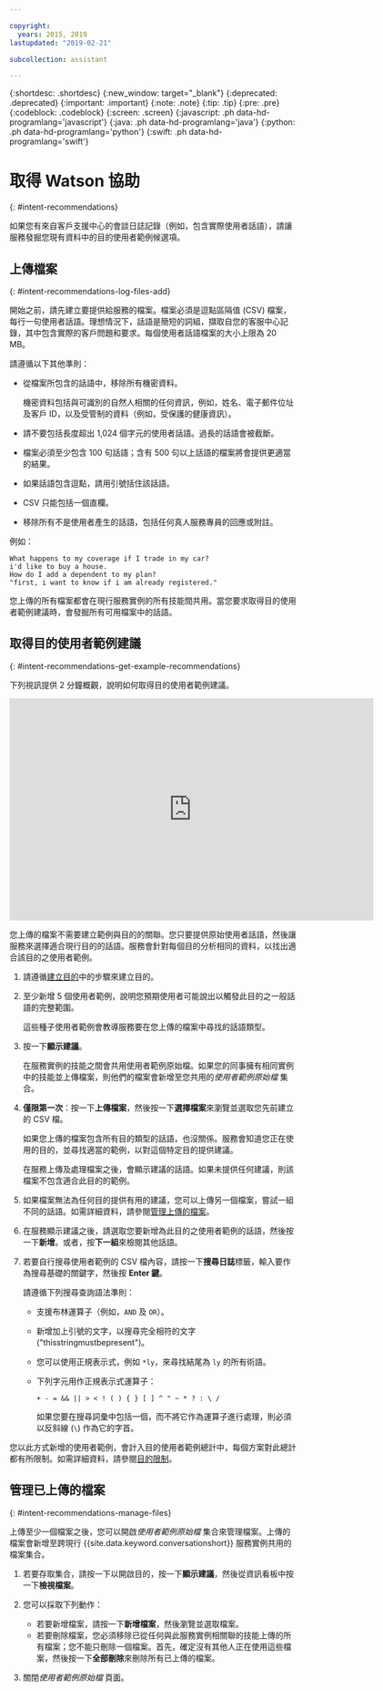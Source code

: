```yaml
---

copyright:
  years: 2015, 2019
lastupdated: "2019-02-21"

subcollection: assistant

---
```


{:shortdesc: .shortdesc}
{:new_window: target="_blank"}
{:deprecated: .deprecated}
{:important: .important}
{:note: .note}
{:tip: .tip}
{:pre: .pre}
{:codeblock: .codeblock}
{:screen: .screen}
{:javascript: .ph data-hd-programlang='javascript'}
{:java: .ph data-hd-programlang='java'}
{:python: .ph data-hd-programlang='python'}
{:swift: .ph data-hd-programlang='swift'}

# 取得 Watson 協助
{: #intent-recommendations}

如果您有來自客戶支援中心的會談日誌記錄（例如，包含實際使用者話語），請讓服務發掘您現有資料中的目的使用者範例候選項。

## 上傳檔案
{: #intent-recommendations-log-files-add}

開始之前，請先建立要提供給服務的檔案。檔案必須是逗點區隔值 (CSV) 檔案，每行一句使用者話語。理想情況下，話語是簡短的詞組，擷取自您的客服中心記錄，其中包含實際的客戶問題和要求。每個使用者話語檔案的大小上限為 20 MB。

請遵循以下其他準則：

  - 從檔案所包含的話語中，移除所有機密資料。

    機密資料包括與可識別的自然人相關的任何資訊，例如，姓名、電子郵件位址及客戶 ID，以及受管制的資料（例如，受保護的健康資訊）。
  - 請不要包括長度超出 1,024 個字元的使用者話語。過長的話語會被截斷。
  - 檔案必須至少包含 100 句話語；含有 500 句以上話語的檔案將會提供更適當的結果。
  - 如果話語包含逗點，請用引號括住該話語。
  - CSV 只能包括一個直欄。
  - 移除所有不是使用者產生的話語，包括任何真人服務專員的回應或附註。

  例如：

  ```
  What happens to my coverage if I trade in my car?
  i'd like to buy a house.
  How do I add a dependent to my plan?
  "first, i want to know if i am already registered."
  ```

您上傳的所有檔案都會在現行服務實例的所有技能間共用。當您要求取得目的使用者範例建議時，會發掘所有可用檔案中的話語。

## 取得目的使用者範例建議
{: #intent-recommendations-get-example-recommendations}

下列視訊提供 2 分鐘概觀，說明如何取得目的使用者範例建議。

<iframe class="embed-responsive-item" id="youtubeplayer" title="目的使用者範例建議" type="text/html" width="640" height="390" src="https://www.youtube.com/embed/L3FI8KeZfsc?rel=0" frameborder="0" webkitallowfullscreen mozallowfullscreen allowfullscreen> </iframe>

您上傳的檔案不需要建立範例與目的的關聯。您只要提供原始使用者話語，然後讓服務來選擇適合現行目的的話語。服務會針對每個目的分析相同的資料，以找出適合該目的之使用者範例。

1.  請遵循[建立目的](/docs/services/assistant?topic=assistant-intents#intents-creating-intents-task)中的步驟來建立目的。

1.  至少新增 5 個使用者範例，說明您預期使用者可能說出以觸發此目的之一般話語的完整範圍。

    這些種子使用者範例會教導服務要在您上傳的檔案中尋找的話語類型。

1.  按一下**顯示建議**。

    在服務實例的技能之間會共用使用者範例原始檔。如果您的同事擁有相同實例中的技能並上傳檔案，則他們的檔案會新增至您共用的*使用者範例原始檔* 集合。

1.  **僅限第一次**：按一下**上傳檔案**，然後按一下**選擇檔案**來瀏覽並選取您先前建立的 CSV 檔。

    如果您上傳的檔案包含所有目的類型的話語，也沒關係。服務會知道您正在使用的目的，並尋找適當的範例，以對這個特定目的提供建議。

    在服務上傳及處理檔案之後，會顯示建議的話語。如果未提供任何建議，則該檔案不包含適合此目的的範例。

1.  如果檔案無法為任何目的提供有用的建議，您可以上傳另一個檔案，嘗試一組不同的話語。如需詳細資料，請參閱[管理上傳的檔案](#intent-recommendations-manage-files)。

1.  在服務顯示建議之後，請選取您要新增為此目的之使用者範例的話語，然後按一下**新增**。或者，按**下一組**來檢閱其他話語。
1.  若要自行搜尋使用者範例的 CSV 檔內容，請按一下**搜尋日誌**標籤，輸入要作為搜尋基礎的關鍵字，然後按 **Enter 鍵**。

    請遵循下列搜尋查詢語法準則：

    - 支援布林運算子（例如，`AND` 及 `OR`）。
    - 新增加上引號的文字，以搜尋完全相符的文字 ("thisstringmustbepresent")。
    - 您可以使用正規表示式，例如 `*ly`，來尋找結尾為 `ly` 的所有術語。
    - 下列字元用作正規表示式運算子：

      `+ - = && || > < ! ( ) { } [ ] ^ " ~ * ? : \ /`

      如果您要在搜尋詞彙中包括一個，而不將它作為運算子進行處理，則必須以反斜線 (`\`) 作為它的字首。

您以此方式新增的使用者範例，會計入目的使用者範例總計中，每個方案對此總計都有所限制。如需詳細資料，請參閱[目的限制](/docs/services/assistant?topic=assistant-intents#intents-limits)。

## 管理已上傳的檔案
{: #intent-recommendations-manage-files}

上傳至少一個檔案之後，您可以開啟*使用者範例原始檔* 集合來管理檔案。上傳的檔案會新增至跨現行 {{site.data.keyword.conversationshort}} 服務實例共用的檔案集合。

1.  若要存取集合，請按一下以開啟目的，按一下**顯示建議**，然後從資訊看板中按一下**檢視檔案**。

1.  您可以採取下列動作：

    - 若要新增檔案，請按一下**新增檔案**，然後瀏覽並選取檔案。
    - 若要刪除檔案，您必須移除已從任何與此服務實例相關聯的技能上傳的所有檔案；您不能只刪除一個檔案。首先，確定沒有其他人正在使用這些檔案，然後按一下**全部刪除**來刪除所有已上傳的檔案。

1.  關閉*使用者範例原始檔* 頁面。
